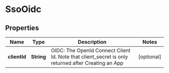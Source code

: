 

# SsoOidc


## Properties

| Name | Type | Description | Notes |
|------------ | ------------- | ------------- | -------------|
|**clientId** | **String** | OIDC: The OpenId Connect Client Id.  Note that client_secret is only returned after Creating an App |  [optional] |



